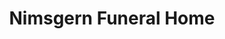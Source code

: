 ---
title: "Nimsgern Funeral Home"
url: /woodruff/nimsgern-funeral-home/
shop: funeral directors
---